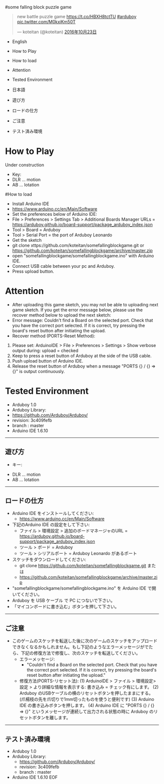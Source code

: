 #some falling block puzzle game

<blockquote class="twitter-video" data-lang="ja"><p lang="en" dir="ltr">new battle puzzle game <a href="https://t.co/HBXH8tctTU">https://t.co/HBXH8tctTU</a> <a href="https://twitter.com/hashtag/arduboy?src=hash">#arduboy</a> <a href="https://t.co/M0kxiKm50T">pic.twitter.com/M0kxiKm50T</a></p>&mdash; koteitan (@koteitan) <a href="https://twitter.com/koteitan/status/790198647682052096">2016年10月23日</a></blockquote>
<script async src="//platform.twitter.com/widgets.js" charset="utf-8"></script>

* English
 * How to Play
 * How to load
 * Attention
 * Tested Environment
  
* 日本語
 * 遊び方
 * ロードの仕方
 * ご注意
 * テスト済み環境
 
# How to Play

Under construction
* Key:
 * DLR ... motion
 * AB  ... lotation

#How to load

* Install Arduino IDE
 * https://www.arduino.cc/en/Main/Software
* Set the preferences below of Arduino IDE:
 * File > Preferences > Settings Tab > Additional Boards Manager URLs = 
   https://arduboy.github.io/board-support/package_arduboy_index.json
 * Tool > Board       = Arduboy
 * Tool > Serial Port = the port of Arduboy Leonardo
* Get the sketch
 * git clone xttps://github.com/koteitan/somefallingblockgame.git or https://github.com/koteitan/somefallingblockgame/archive/master.zip
* open "somefallingblockgame/somefallingblockgame.ino" with Arduino IDE.
* Connect USB cable between your pc and Arduboy.
* Press upload button.

# Attention

* After uploading this game sketch, you may not be able to uploading next game sketch. If you get the error message below, please use the recover method below to upload the next sketch:
 * Error message:
    Couldn't find a Board on the selected port. Check that you have the correct port selected.  If it is correct, try pressing the board's reset button after initiating the upload.
 * Recover method (PORTS-Reset Method):
  1. Please set: ArduinoIDE > File > Preferences > Settings > Show verbose output during: upload = checked
  2. Keep to press a reset button of Arduboy at the side of the USB cable.
  3. Push upload button of Arduino IDE.
  4. Release the reset button of Arduboy when a message "PORTS {} / {} => {}" is output continuously.

# Tested Environment
* Arduboy 1.0
* Arduboy Library:
 * https://github.com/Arduboy/Arduboy/
 * revision: 3c409fefb
 * branch  : master
* Arduino IDE 1.6.10
---------------------------
遊び方  
---------------------------
- キー:
 * DLR ... motion
 * AB  ... lotation
---------------------------
ロードの仕方
---------------------------
- Arduino IDE をインストールしてください:
  - https://www.arduino.cc/en/Main/Software
- 下記のArduino IDE の設定をして下さい:
  - ファイル > 環境設定 > 追加のボードマネージャのURL = 
    https://arduboy.github.io/board-support/package_arduboy_index.json
  - ツール > ボード         = Arduboy
  - ツール > シリアルポート = Arduboy Leonardo があるポート
- スケッチをダウンロードしてください:
  - git clone https://github.com/koteitan/somefallingblockgame.git
    または
  - https://github.com/koteitan/somefallingblockgame/archive/master.zip
- "somefallingblockgame/somefallingblockgame.ino" を Arduino IDE で開いてください。
- Arduboy を USB ケーブル で PC につないで下さい。
- 「マイコンボードに書き込む」ボタンを押して下さい。
---------------------------
 ご注意
---------------------------
- このゲームのスケッチを転送した後に次のゲームのスケッチをアップロードできなくなるかもしれません。もし下記のようなエラーメッセージがでたら、下記の修復方法で修復し、次のスケッチを転送してください。
  - エラーメッセージ:
    - "Couldn't find a Board on the selected port. Check that you have the correct port selected.  If it is correct, try pressing the board's reset button after initiating the upload."
  - 修復方法(PORTS-リセット法):
    (1) ArduinoIDE > ファイル > 環境設定> 設定 > より詳細な情報を表示する: 書き込み = チェック有にします。
    (2) Arduboy のUSBケーブルの横のリセットボタンを押したままにする。(爪楊枝の先を爪切りで1mm切ったものを使うと便利です)
    (3) Arduino IDE の書き込みボタンを押します。
    (4) Arduino IDE に "PORTS {} / {} => {}" というメッセージが連続して出力される状態の時に Arduboy のリセットボタンを離します。 
---------------------------
テスト済み環境
---------------------------
- Arduboy 1.0
- Arduboy Library:
  - https://github.com/Arduboy/Arduboy/
  - revision: 3c409fefb
  - branch  : master
- Arduino IDE 1.6.10
EOF
